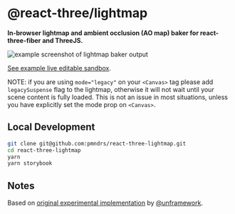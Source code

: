 # @react-three/lightmap

**In-browser lightmap and ambient occlusion (AO map) baker for react-three-fiber and ThreeJS.**

![example screenshot of lightmap baker output](./react-three-lightmap-example.png)

[See example live editable sandbox](https://codesandbox.io/s/github/pmndrs/react-three-lightmap/tree/v0.0.2/demo-sandbox).

NOTE: if you are using `mode="legacy"` on your `<Canvas>` tag please add `legacySuspense` flag to the lightmap, otherwise it will not wait until your scene content is fully loaded. This is not an issue in most situations, unless you have explicitly set the mode prop on `<Canvas>`.

## Local Development

```sh
git clone git@github.com:pmndrs/react-three-lightmap.git
cd react-three-lightmap
yarn
yarn storybook
```

## Notes

Based on [original experimental implementation](https://github.com/unframework/threejs-lightmap-baker) by [@unframework](https://github.com/unframework).
